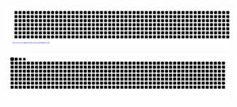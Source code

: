 ![gitartwork](gitartwork.svg)

![snake gif](https://github.com/albedoes/Snakegame/blob/output/github-snake-dark.svg)
